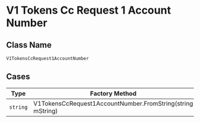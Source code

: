 
# V1 Tokens Cc Request 1 Account Number

## Class Name

`V1TokensCcRequest1AccountNumber`

## Cases

| Type | Factory Method |
|  --- | --- |
| `string` | V1TokensCcRequest1AccountNumber.FromString(string mString) |

